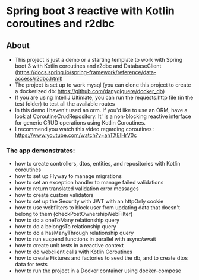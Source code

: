 # Spring boot 3 reactive with Kotlin coroutines and r2dbc

## About
- This project is just a demo or a starting template to work with Spring boot 3 with Kotlin coroutines and r2dbc and DatabaseClient (https://docs.spring.io/spring-framework/reference/data-access/r2dbc.html)
- The project is set up to work mysql (you can clone this project to create a dockerized db: https://github.com/danygiguere/docker_db)
- If you are using IntelliJ Ultimate, you can run the requests.http file (in the test folder) to test all the available routes
- In this demo I haven't used an orm. If you'd like to use an ORM, have a look at CoroutineCrudRepository. It' is a non-blocking reactive interface for generic CRUD operations using Kotlin Coroutines.
- I recommend you watch this video regarding coroutines : https://www.youtube.com/watch?v=ahTXElHrV0c

### The app demonstrates:
  - how to create controllers, dtos, entities, and repositories with Kotlin coroutines
  - how to set up Flyway to manage migrations
  - how to set an exception handler to manage failed validations
  - how to return translated validation error messages
  - how to create custom validators
  - how to set up the Security with JWT with an httpOnly cookie
  - how to use webfilters to block user from updating data that doesn't belong to them (checkPostOwnershipWebFilter)
  - how to do a oneToMany relationship query
  - how to do a belongsTo relationship query
  - how to do a hasManyThrough relationship query
  - how to run suspend functions in parallel with async/await
  - how to create unit tests in a reactive context
  - how to do webclient calls with Kotlin Coroutines
  - how to create Fixtures and factories to seed the db, and to create dtos data for tests
  - how to run the project in a Docker container using docker-compose